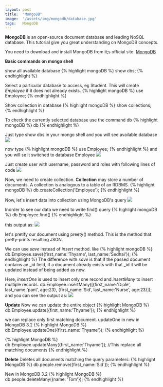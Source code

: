 ```yaml
---
layout: post
title:  "MongoDB"
image:  '/assets/img/mongodb/database.jpg'
tags:   MongoDB
---
```


**MongoDB** is an open-source document database and leading NoSQL database. This tutorial give you great understanding on MongoDB concepts. 

You need to download and install MongoDB from it;s official site. [MongoDB](https://docs.mongodb.com/manual/tutorial/install-mongodb-enterprise-on-windows/)

**Basic commands on mongo shell** 

show all available database 
{% highlight mongoDB %}
show dbs;
{% endhighlight %}

Select a particular database to access, eg Student. This will create _Employee_ if it does not already exists.
{% highlight mongoDB %}
use Employee;
{% endhighlight %}

Show collection in database
{% highlight mongoDB %}
show collections;
{% endhighlight %}

To check the currently selected database use the command db
{% highlight mongoDB %}
db
{% endhighlight %}

Just type show dbs in your mongo shell and you will see available database 
![]({{site.baseurl}}/assets/img/mongodb/showdbs.PNG)

now type {% highlight mongoDB %} use Employee; {% endhighlight %} and you will se it switched to database Employee
![]({{site.baseurl}}/assets/img/mongodb/useemployee.PNG)

Just create user with username, password and roles with following lines of code
![]({{site.baseurl}}/assets/img/mongodb/createuser.PNG)

Now, we need to create collection. **Collection** may store a number of documents. A collection is analogous to a table of an RDBMS. 
{% highlight mongoDB %}
db.createCollection('Employee');
{% endhighlight %}

Now, let's insert data into collection using MongoDB's query 
![]({{site.baseurl}}/assets/img/mongodb/insert.PNG)

Inorder to see our data we need to write find() query
{% highlight mongoDB %}
db.Employee.find()
{% endhighlight %}

this output as:
![]({{site.baseurl}}/assets/img/mongodb/output.PNG)

let's pretify our document using preety() method. This is the method that pretty-prints resulting JSON.

We can use _save_ instead of _insert_ method. like
{% highlight mongoDB %}
db.Employee.save({first_name:'Thyame', last_name:'Sedhai'});
{% endhighlight %}
The difference with _save_ is that if the passed document contains an _id field, if a document already exists with that _id it will be updated instead of being added as new. 

Here, _insertOne_ is used to insert only one record and _insertMany_ to insert multiple records.
db.Employee.insertMany([{first_name:'Diple', last_name:'pant', age:23}, {first_name:'Sid', last_name:'Nurse', age:23}]);
and you can see the output as:
![]({{site.baseurl}}/assets/img/mongodb/insertmany.PNG)

**Update**
Now we can update the entire object 
{% highlight MongoDB %}
db.Employee.update({first_name:'Thyame'});
{% endhighlight %}

we can replace only first matching document. updateOne in new in MongoDB 3.2
{% highlight MongoDB %}
db.Employee.updateOne({first_name:'Thyame'});
{% endhighlight %}

{% highlight MongoDB %}
db.Employee.updateMany({first_name:'Thyame'}); //This replace all matching documents
{% endhighlight %}

**Delete**
Deletes all documents matching the query parameters:
{% highlight MongoDB %}
db.people.remove({first_name:'Sid'});
{% endhighlight %}

 New in MongoDB 3.2
 {% highlight MongoDB %}
 db.people.deleteMany({name: 'Tom'});
 {% endhighlight %}